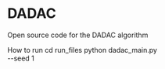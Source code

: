# DADAC
Open source code for the DADAC algorithm

How to run
cd run_files
python dadac_main.py \
--seed 1
